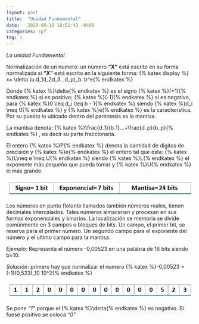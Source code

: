 ```yaml
---
layout: post
title:  "Unidad Fundamental"
date:   2020-09-10 18:51:43 -0400
categories: rpf
tag: 1
---
```


*La unidad Fundamental*

Normalización de un numero: un número **“X”** está escrito en su forma normalizada si **“X”** está escrito en la siguiente forma: {% katex display %} x= \delta (u.d_1d_2d_3...d_p)_b. b^e{% endkatex %}

Donde  {% katex %}\delta{% endkatex %} es el signo {% katex %}(+1){% endkatex %} si es positivo; {% katex %}(-1){% endkatex %} si es negativo, para {% katex %}0 \leq d_i \leq b - 1{% endkatex %} siendo {% katex %}d_i \neq 0{% endkatex %} y {% katex %}e{% endkatex %} es la característica. Por su puesto lo ubicado dentro del paréntesis es la mantisa.

La mantisa denota: {% katex %}\frac{d_1}{b_1}...+\frac{d_p}{b_p}{% endkatex %} , es decir su parte fraccionaria. 

El entero {% katex %}P{% endkatex %} denota la cantidad de dígitos de precisión y {% katex %}e{% endkatex %} el entero tal que esta: {% katex %}L\neq e \neq U{% endkatex %}  siendo {% katex %}L{% endkatex %} el exponente más pequeño que pueda tomar y {% katex %}U{% endkatex %} el más grande.

![3](/assets/images/3.png)


Los números en punto flotante llamados también números reales, tienen decimales intercalados.
Tales números almacenan y procesan en sus formas exponenciales y binarios. 
La localización se memoria se divide comúnmente en 3 campos o bloques de bits. 
Un campo, el primer bit, se reserva para el primer número. Un segundo campo para el exponente del número y el ultimo campo para la mantisa. 

*Ejemplo:*
Representa el número -0,00523 en una palabra de 16 bits siendo b=10.

*Solución:* primero hay que normalizar el numero 
{% katex %}-0,00523 = (-1)(0,523)_10 10^2{% endkatex %}


![4](/assets/images/4.png)


 Se pone *“1”* porque el {% katex %}\delta{% endkatex %} es negativo.
Si fuese positivo se coloca *“0”*


